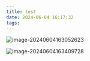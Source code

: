 ```yaml
---
title: test
date: 2024-06-04 16:17:32
tags:
---
```


![image-20240604163052623](../../themes/anzhiyu/source/img/image-20240604163052623-1717490035050-1.png)

![image-20240604163409728](/img/image-20240604163409728.png)

